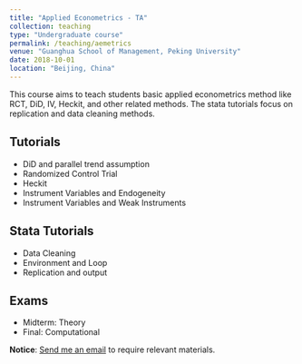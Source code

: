 ```yaml
---
title: "Applied Econometrics - TA"
collection: teaching
type: "Undergraduate course"
permalink: /teaching/aemetrics
venue: "Guanghua School of Management, Peking University"
date: 2018-10-01
location: "Beijing, China"
---
```


This course aims to teach students basic applied econometrics method like RCT, DiD, IV, Heckit, and other related methods. The stata tutorials focus on replication and data cleaning methods.

Tutorials
------
* DiD and parallel trend assumption
* Randomized Control Trial
* Heckit
* Instrument Variables and Endogeneity
* Instrument Variables and Weak Instruments

Stata Tutorials
------
* Data Cleaning
* Environment and Loop
* Replication and output

Exams
------
* Midterm: Theory
* Final: Computational

**Notice**: [Send me an email](hao.hu@cemfi.edu.es) to require relevant materials.
